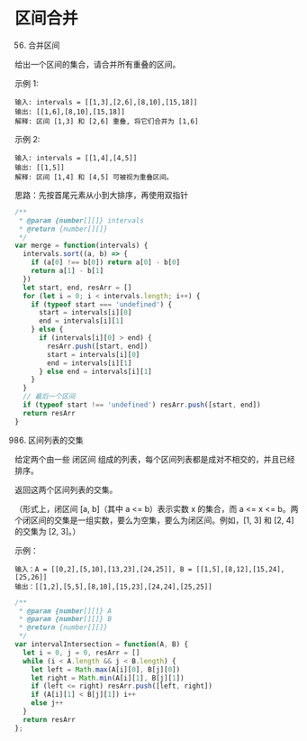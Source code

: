 # 区间合并

56. 合并区间

给出一个区间的集合，请合并所有重叠的区间。

示例 1:

```
输入: intervals = [[1,3],[2,6],[8,10],[15,18]]
输出: [[1,6],[8,10],[15,18]]
解释: 区间 [1,3] 和 [2,6] 重叠, 将它们合并为 [1,6]
```

示例 2:

```
输入: intervals = [[1,4],[4,5]]
输出: [[1,5]]
解释: 区间 [1,4] 和 [4,5] 可被视为重叠区间。
```

思路：先按首尾元素从小到大排序，再使用双指针

```js
/**
 * @param {number[][]} intervals
 * @return {number[][]}
 */
var merge = function(intervals) {
  intervals.sort((a, b) => {
    if (a[0] !== b[0]) return a[0] - b[0]
    return a[1] - b[1]
  })
  let start, end, resArr = []
  for (let i = 0; i < intervals.length; i++) {
    if (typeof start === 'undefined') {
      start = intervals[i][0]
      end = intervals[i][1]
    } else {
      if (intervals[i][0] > end) {
        resArr.push([start, end])
        start = intervals[i][0]
        end = intervals[i][1]
      } else end = intervals[i][1]
    }
  }
  // 最后一个区间
  if (typeof start !== 'undefined') resArr.push([start, end])
  return resArr
}
```

986. 区间列表的交集

给定两个由一些 闭区间 组成的列表，每个区间列表都是成对不相交的，并且已经排序。

返回这两个区间列表的交集。

（形式上，闭区间 [a, b]（其中 a <= b）表示实数 x 的集合，而 a <= x <= b。两个闭区间的交集是一组实数，要么为空集，要么为闭区间。例如，[1, 3] 和 [2, 4] 的交集为 [2, 3]。）

示例：
```
输入：A = [[0,2],[5,10],[13,23],[24,25]], B = [[1,5],[8,12],[15,24],[25,26]]
输出：[[1,2],[5,5],[8,10],[15,23],[24,24],[25,25]]
```

```js
/**
 * @param {number[][]} A
 * @param {number[][]} B
 * @return {number[][]}
 */
var intervalIntersection = function(A, B) {
  let i = 0, j = 0, resArr = []
  while (i < A.length && j < B.length) {
    let left = Math.max(A[i][0], B[j][0])
    let right = Math.min(A[i][1], B[j][1])
    if (left <= right) resArr.push([left, right])
    if (A[i][1] < B[j][1]) i++
    else j++
  }
  return resArr
};
```
